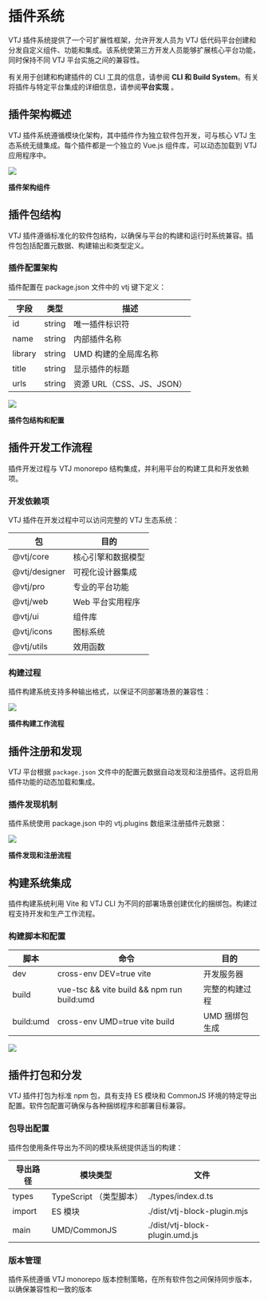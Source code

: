 # 插件系统

VTJ 插件系统提供了一个可扩展性框架，允许开发人员为 VTJ 低代码平台创建和分发自定义组件、功能和集成。该系统使第三方开发人员能够扩展核心平台功能，同时保持不同 VTJ 平台实施之间的兼容性。

有关用于创建和构建插件的 CLI 工具的信息，请参阅 **CLI 和 Build System**。有关将插件与特定平台集成的详细信息，请参阅**平台实现** 。

## 插件架构概述

VTJ 插件系统遵循模块化架构，其中插件作为独立软件包开发，可与核心 VTJ 生态系统无缝集成。每个插件都是一个独立的 Vue.js 组件库，可以动态加载到 VTJ 应用程序中。

![](../svg/14/1.png)

**插件架构组件**

## 插件包结构

VTJ 插件遵循标准化的软件包结构，以确保与平台的构建和运行时系统兼容。插件包包括配置元数据、构建输出和类型定义。

### 插件配置架构

插件配置在 package.json 文件中的 vtj 键下定义：

| 字段    | 类型   | 描述                      |
| ------- | ------ | ------------------------- |
| id      | string | 唯一插件标识符            |
| name    | string | 内部插件名称              |
| library | string | UMD 构建的全局库名称      |
| title   | string | 显示插件的标题            |
| urls    | string | 资源 URL（CSS、JS、JSON） |

![](../svg/14/2.png)

**插件包结构和配置**

## 插件开发工作流程

插件开发过程与 VTJ monorepo 结构集成，并利用平台的构建工具和开发依赖项。

### 开发依赖项

VTJ 插件在开发过程中可以访问完整的 VTJ 生态系统：

| 包            | 目的               |
| ------------- | ------------------ |
| @vtj/core     | 核心引擎和数据模型 |
| @vtj/designer | 可视化设计器集成   |
| @vtj/pro      | 专业的平台功能     |
| @vtj/web      | Web 平台实用程序   |
| @vtj/ui       | 组件库             |
| @vtj/icons    | 图标系统           |
| @vtj/utils    | 效用函数           |

### 构建过程

插件构建系统支持多种输出格式，以保证不同部署场景的兼容性：

![](../svg/14/3.png)

**插件构建工作流程**

## 插件注册和发现

VTJ 平台根据 `package.json` 文件中的配置元数据自动发现和注册插件。这将启用插件功能的动态加载和集成。

### 插件发现机制

插件系统使用 package.json 中的 vtj.plugins 数组来注册插件元数据：

![](../svg/14/4.png)

**插件发现和注册流程**

## 构建系统集成

插件构建系统利用 Vite 和 VTJ CLI 为不同的部署场景创建优化的捆绑包。构建过程支持开发和生产工作流程。

### 构建脚本和配置

| 脚本      | 命令                                       | 目的           |
| --------- | ------------------------------------------ | -------------- |
| dev       | cross-env DEV=true vite                    | 开发服务器     |
| build     | vue-tsc && vite build && npm run build:umd | 完整的构建过程 |
| build:umd | cross-env UMD=true vite build              | UMD 捆绑包生成 |

![](../svg/14/5.png)

## 插件打包和分发

VTJ 插件打包为标准 npm 包，具有支持 ES 模块和 CommonJS 环境的特定导出配置。软件包配置可确保与各种捆绑程序和部署目标兼容。

### 包导出配置

插件包使用条件导出为不同的模块系统提供适当的构建：

| 导出路径 | 模块类型                | 文件                           |
| -------- | ----------------------- | ------------------------------ |
| types    | TypeScript （类型脚本） | ./types/index.d.ts             |
| import   | ES 模块                 | ./dist/vtj-block-plugin.mjs    |
| main     | UMD/CommonJS            | ./dist/vtj-block-plugin.umd.js |

### 版本管理

插件系统遵循 VTJ monorepo 版本控制策略，在所有软件包之间保持同步版本，以确保兼容性和一致的版本
